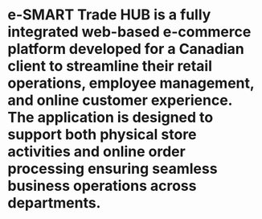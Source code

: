 # e-SMART Trade HUB  is a fully integrated web-based e-commerce platform developed for a Canadian client to streamline their retail operations, employee management, and online customer experience. The application is designed to support both physical store activities and online order processing ensuring seamless business operations across departments.
